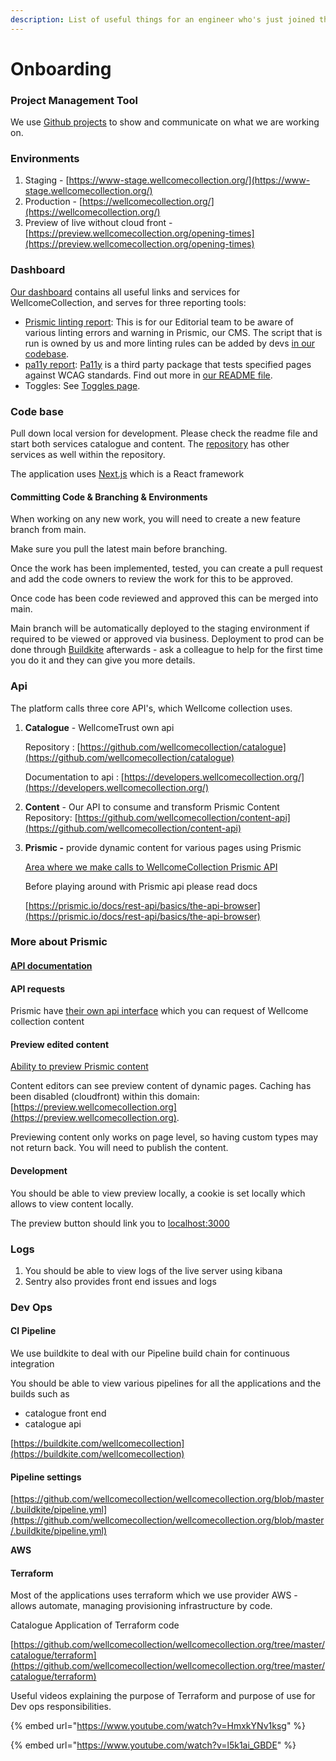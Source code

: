 ```yaml
---
description: List of useful things for an engineer who's just joined the team - Welcome!
---
```


# Onboarding

### Project Management Tool

We use [Github projects](https://github.com/orgs/wellcomecollection/projects) to show and communicate on what we are working on.

### Environments

1. Staging - [https://www-stage.wellcomecollection.org/](https://www-stage.wellcomecollection.org/)
2. Production - [https://wellcomecollection.org/](https://wellcomecollection.org/)
3. Preview of live without cloud front - [https://preview.wellcomecollection.org/opening-times](https://preview.wellcomecollection.org/opening-times)

### Dashboard

[Our dashboard](https://dash.wellcomecollection.org/) contains all useful links and services for WellcomeCollection, and serves for three reporting tools:

* [Prismic linting report](https://dash.wellcomecollection.org/prismic-linting/): This is for our Editorial team to be aware of various linting errors and warning in Prismic, our CMS. The script that is run is owned by us and more linting rules can be added by devs [in our codebase](https://github.com/wellcomecollection/wellcomecollection.org/blob/main/prismic-model/lintPrismicData.ts).
* [pa11y report](https://dash.wellcomecollection.org/pa11y): [Pa11y](https://pa11y.org/) is a third party package that tests specified pages against WCAG standards. Find out more in [our README file](https://github.com/wellcomecollection/wellcomecollection.org/tree/main/pa11y).
* Toggles: See [Toggles page](https://app.gitbook.com/s/7ftXlBv9uu465I0Z76rS/toggles-feature-flags).

### Code base

Pull down local version for development. Please check the readme file and start both services catalogue and content. The [repository](front-end/urls-on-wellcomecollection.org.md) has other services as well within the repository.

The application uses [Next.js](https://nextjs.org/) which is a React framework

#### Committing Code & Branching & Environments

When working on any new work, you will need to create a new feature branch from main.

Make sure you pull the latest main before branching.

Once the work has been implemented, tested, you can create a pull request and add the code owners to review the work for this to be approved.

Once code has been code reviewed and approved this can be merged into main.

Main branch will be automatically deployed to the staging environment if required to be viewed or approved via business. Deployment to prod can be done through [Buildkite](https://buildkite.com/wellcomecollection) afterwards - ask a colleague  to help for the first time you do it and they can give you more details.

### Api

The platform calls three core API's, which Wellcome collection uses.

1.  **Catalogue** - WellcomeTrust own api

    Repository : [https://github.com/wellcomecollection/catalogue](https://github.com/wellcomecollection/catalogue)

    Documentation to api : [https://developers.wellcomecollection.org/](https://developers.wellcomecollection.org/)
2. **Content** - Our API to consume and transform Prismic Content\
   Repository: [https://github.com/wellcomecollection/content-api](https://github.com/wellcomecollection/content-api)
3.  **Prismic -** provide dynamic content for various pages using Prismic

    [Area where we make calls to WellcomeCollection Prismic API](https://github.com/wellcomecollection/wellcomecollection.org/tree/master/common/services/prismic)

    Before playing around with Prismic api please read docs

    [https://prismic.io/docs/rest-api/basics/the-api-browser](https://prismic.io/docs/rest-api/basics/the-api-browser)

### More about Prismic

#### [**API documentation**](https://prismic.io/docs/setup-vanilla-javascript)

#### **API requests**

Prismic have [their own api interface](https://wellcomecollection.prismic.io/api) which you can request of Wellcome collection content

#### **Preview edited content**

[Ability to preview Prismic content](https://prismic.io/docs/rest-api/beyond-the-api/the-preview-feature)

Content editors can see preview content of dynamic pages. Caching has been disabled (cloudfront) within this domain: [https://preview.wellcomecollection.org](https://preview.wellcomecollection.org).

Previewing content only works on page level, so having custom types may not return back. You will need to publish the content.

#### **Development**

You should be able to view preview locally, a cookie is set locally which allows to view content locally.

The preview button should link you to [localhost:3000](http://localhost:3000)

### Logs

1. You should be able to view logs of the live server using kibana
2. Sentry also provides front end issues and logs

### Dev Ops

#### **CI Pipeline**

We use buildkite to deal with our Pipeline build chain for continuous integration

You should be able to view various pipelines for all the applications and the builds such as

* catalogue front end
* catalogue api

[https://buildkite.com/wellcomecollection](https://buildkite.com/wellcomecollection)

#### P**ipeline settings**

[https://github.com/wellcomecollection/wellcomecollection.org/blob/master/.buildkite/pipeline.yml](https://github.com/wellcomecollection/wellcomecollection.org/blob/master/.buildkite/pipeline.yml)

**AWS**

#### **Terraform**

Most of the applications uses terraform which we use provider AWS - allows automate, managing provisioning infrastructure by code.

Catalogue Application of Terraform code

[https://github.com/wellcomecollection/wellcomecollection.org/tree/master/catalogue/terraform](https://github.com/wellcomecollection/wellcomecollection.org/tree/master/catalogue/terraform)

Useful videos explaining the purpose of Terraform and purpose of use for Dev ops responsibilities.

{% embed url="https://www.youtube.com/watch?v=HmxkYNv1ksg" %}

{% embed url="https://www.youtube.com/watch?v=l5k1ai_GBDE" %}
